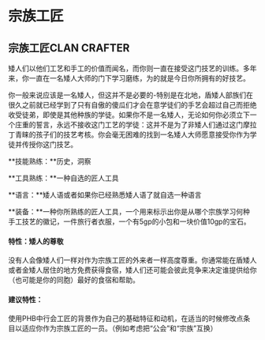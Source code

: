 # 宗族工匠

## **宗族工匠CLAN CRAFTER**

矮人们以他们工艺和手工的价值而闻名，而你则一直在接受这门技艺的训练。多年来，你一直在一名矮人大师的门下学习磨练，为的就是今日你所拥有的好技艺。

你一般来说应该是一名矮人，但这并不是必要的-特别是在北地，盾矮人部族们在很久之前就已经学到了只有自傲的傻瓜们才会在意学徒们的手艺会超过自己而拒绝收受徒弟，即使是其他种族的学徒。如果你不是一名矮人，无论如何你必须立下一个庄重的誓言，永远不接收这门工艺的学徒：这并不是为了非矮人们通过这门摩拉丁青睐的孩子们的技艺考核。你会毫无困难的找到一名矮人大师愿意接受你作为学徒并传授你这门技艺。

**技能熟练：**历史，洞察

**工具熟练：**一种自选的匠人工具

**语言：**矮人语或者如果你已经熟悉矮人语了就自选一种语言

**装备：**一种你所熟练的匠人工具，一个用来标示出你是从哪个宗族学习何种手工技艺的徽记，一件旅行者衣服，一个有5gp的小包和一块价值10gp的宝石。

#### 特性：矮人的尊敬

没有人会像矮人们一样对作为宗族工匠的外来者一样高度尊重。你通常能在盾矮人或者金矮人居住的地方免费获得食宿，矮人们还可能会彼此竞争来决定谁提供给你（也可能是你的同胞）最好的食宿和帮助。

#### 建议特性：

使用PHB中行会工匠的背景作为自己的基础特征和动机，在适当的时候修改点条目以适应你作为宗族工匠的一员。（例如考虑把“公会”和“宗族”互换）
